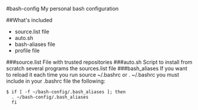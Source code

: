 #bash-config
My personal bash configuration

##What's included
- source.list file
- auto.sh
- bash-aliases file
- profile file

###source.list
File with trusted repositories
###auto.sh
Script to install from scratch several programs the sources.list file
###bash_aliases
If you want to reload it each time you run 
source ~/.bashrc or . ~/.bashrc
you must include in your .bashrc file the following:


	$ if [ -f ~/bash-config/.bash_aliases ]; then
      . ~/bash-config/.bash_aliases
      fi
